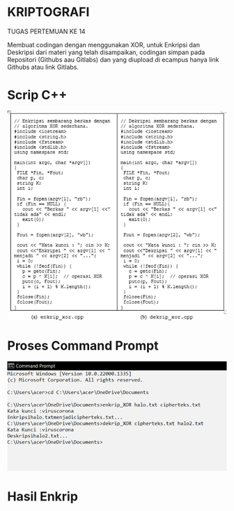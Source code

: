 # KRIPTOGRAFI

TUGAS PERTEMUAN KE 14

Membuat codingan dengan menggunakan XOR, 
untuk Enkripsi dan Deskripsi dari materi 
yang telah disampaikan, codingan simpan 
pada Repositori (Githubs aau Gitlabs) 
dan yang diupload di ecampus hanya 
link Githubs atau link Gitlabs.

# Scrip C++
<img src="scrip.png" img>

# Proses Command Prompt
<img src="proses cmd.png" img>

# Hasil Enkrip
<img src="" img>
